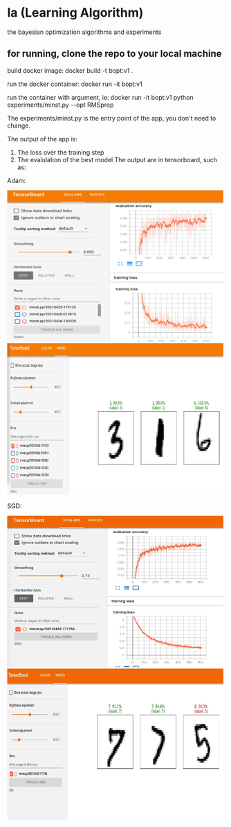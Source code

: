 # la (Learning Algorithm)
the bayesian optimization algorithms and experiments

## for running, clone the repo to your local machine
build docker image:
docker build -t bopt:v1 . 

run the docker container:
docker run -it bopt:v1 

run the container with argument, ie:
docker run -it bopt:v1 python experiments/minst.py --opt RMSprop

The experiments/minst.py is the entry point of the app, you don't need to change. 

The output of the app is:
1. The loss over the training step
2. The evalulation of the best model
The output are in tensorboard, such as:

Adam:
<p float="left">
<img src="https://github.com/zzh237/la/blob/main/docs/result_exp_1.jpg" width="500" height="350">
<img src="https://github.com/zzh237/la/blob/main/docs/result_exp_2.jpg" width="500" height="350">  
</p>

SGD:
<p float="left">
<img src="https://github.com/zzh237/la/blob/main/docs/result_sgd_exp_1.jpg" width="500" height="350">
<img src="https://github.com/zzh237/la/blob/main/docs/result_sgd_exp_2.jpg" width="500" height="350">  
</p>



